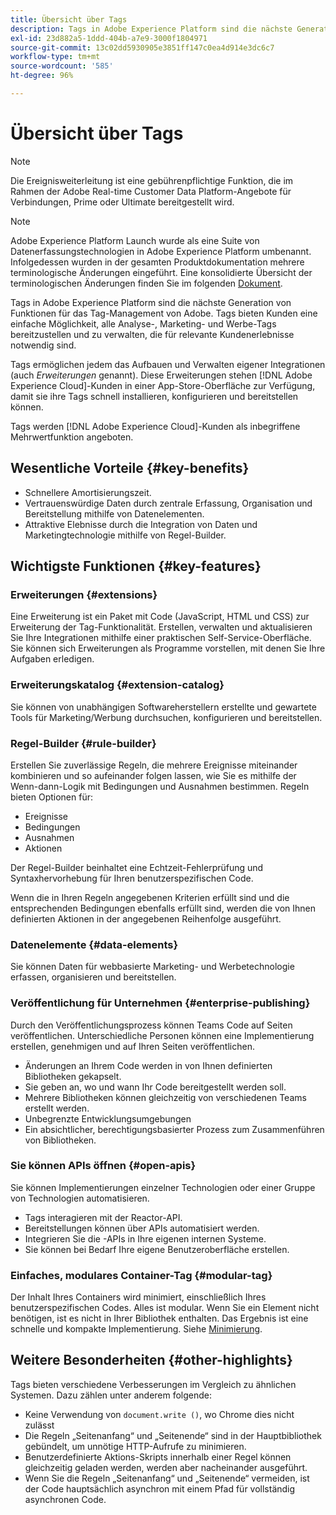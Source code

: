 ```yaml
---
title: Übersicht über Tags
description: Tags in Adobe Experience Platform sind die nächste Generation von Funktionen für das Tag-Management von Adobe. Tags bieten Kunden eine einfache Möglichkeit, alle Analyse-, Marketing- und Werbe-Tags bereitzustellen und zu verwalten, die für relevante Kundenerlebnisse notwendig sind.
exl-id: 23d882a5-1ddd-404b-a7e9-3000f1804971
source-git-commit: 13c02dd5930905e3851ff147c0ea4d914e3dc6c7
workflow-type: tm+mt
source-wordcount: '585'
ht-degree: 96%

---
```


# Übersicht über Tags

>[!NOTE]
>
>Die Ereignisweiterleitung ist eine gebührenpflichtige Funktion, die im Rahmen der Adobe Real-time Customer Data Platform-Angebote für Verbindungen, Prime oder Ultimate bereitgestellt wird.

>[!NOTE]
>
>Adobe Experience Platform Launch wurde als eine Suite von Datenerfassungstechnologien in Adobe Experience Platform umbenannt. Infolgedessen wurden in der gesamten Produktdokumentation mehrere terminologische Änderungen eingeführt. Eine konsolidierte Übersicht der terminologischen Änderungen finden Sie im folgenden [Dokument](./term-updates.md).

Tags in Adobe Experience Platform sind die nächste Generation von Funktionen für das Tag-Management von Adobe. Tags bieten Kunden eine einfache Möglichkeit, alle Analyse-, Marketing- und Werbe-Tags bereitzustellen und zu verwalten, die für relevante Kundenerlebnisse notwendig sind.

Tags ermöglichen jedem das Aufbauen und Verwalten eigener Integrationen (auch *Erweiterungen* genannt). Diese Erweiterungen stehen [!DNL Adobe Experience Cloud]-Kunden in einer App-Store-Oberfläche zur Verfügung, damit sie ihre Tags schnell installieren, konfigurieren und bereitstellen können.

Tags werden [!DNL Adobe Experience Cloud]-Kunden als inbegriffene Mehrwertfunktion angeboten.

## Wesentliche Vorteile {#key-benefits}

* Schnellere Amortisierungszeit.
* Vertrauenswürdige Daten durch zentrale Erfassung, Organisation und Bereitstellung mithilfe von Datenelementen.
* Attraktive Elebnisse durch die Integration von Daten und Marketingtechnologie mithilfe von Regel-Builder.

## Wichtigste Funktionen {#key-features}

### Erweiterungen {#extensions}

Eine Erweiterung ist ein Paket mit Code (JavaScript, HTML und CSS) zur Erweiterung der Tag-Funktionalität. Erstellen, verwalten und aktualisieren Sie Ihre Integrationen mithilfe einer praktischen Self-Service-Oberfläche. Sie können sich Erweiterungen als Programme vorstellen, mit denen Sie Ihre Aufgaben erledigen.

### Erweiterungskatalog {#extension-catalog}

Sie können von unabhängigen Softwareherstellern erstellte und gewartete Tools für Marketing/Werbung durchsuchen, konfigurieren und bereitstellen.

### Regel-Builder {#rule-builder}

Erstellen Sie zuverlässige Regeln, die mehrere Ereignisse miteinander kombinieren und so aufeinander folgen lassen, wie Sie es mithilfe der Wenn-dann-Logik mit Bedingungen und Ausnahmen bestimmen. Regeln bieten Optionen für:

* Ereignisse
* Bedingungen
* Ausnahmen
* Aktionen

Der Regel-Builder beinhaltet eine Echtzeit-Fehlerprüfung und Syntaxhervorhebung für Ihren benutzerspezifischen Code.

Wenn die in Ihren Regeln angegebenen Kriterien erfüllt sind und die entsprechenden Bedingungen ebenfalls erfüllt sind, werden die von Ihnen definierten Aktionen in der angegebenen Reihenfolge ausgeführt.

### Datenelemente {#data-elements}

Sie können Daten für webbasierte Marketing- und Werbetechnologie erfassen, organisieren und bereitstellen.

### Veröffentlichung für Unternehmen {#enterprise-publishing}

Durch den Veröffentlichungsprozess können Teams Code auf Seiten veröffentlichen. Unterschiedliche Personen können eine Implementierung erstellen, genehmigen und auf Ihren Seiten veröffentlichen.

* Änderungen an Ihrem Code werden in von Ihnen definierten Bibliotheken gekapselt.
* Sie geben an, wo und wann Ihr Code bereitgestellt werden soll.
* Mehrere Bibliotheken können gleichzeitig von verschiedenen Teams erstellt werden.
* Unbegrenzte Entwicklungsumgebungen&#x200B;
* Ein absichtlicher, berechtigungsbasierter Prozess zum Zusammenführen von Bibliotheken.

### Sie können APIs öffnen {#open-apis}

Sie können Implementierungen einzelner Technologien oder einer Gruppe von Technologien automatisieren.

* Tags interagieren mit der Reactor-API.
* Bereitstellungen können über APIs automatisiert werden.
* Integrieren Sie die -APIs in Ihre eigenen internen Systeme.
* Sie können bei Bedarf Ihre eigene Benutzeroberfläche erstellen.

### Einfaches, modulares Container-Tag {#modular-tag}

Der Inhalt Ihres Containers wird minimiert, einschließlich Ihres benutzerspezifischen Codes. Alles ist modular. Wenn Sie ein Element nicht benötigen, ist es nicht in Ihrer Bibliothek enthalten. Das Ergebnis ist eine schnelle und kompakte Implementierung. Siehe [Minimierung](./ui/publishing/builds.md).

## Weitere Besonderheiten {#other-highlights}

Tags bieten verschiedene Verbesserungen im Vergleich zu ähnlichen Systemen. Dazu zählen unter anderem folgende:

* Keine Verwendung von `document.write ()`, wo Chrome dies nicht zulässt
* Die Regeln „Seitenanfang“ und „Seitenende“ sind in der Hauptbibliothek gebündelt, um unnötige HTTP-Aufrufe zu minimieren.
* Benutzerdefinierte Aktions-Skripts innerhalb einer Regel können gleichzeitig geladen werden, werden aber nacheinander ausgeführt.
* Wenn Sie die Regeln „Seitenanfang“ und „Seitenende“ vermeiden, ist der Code hauptsächlich asynchron mit einem Pfad für vollständig asynchronen Code.
